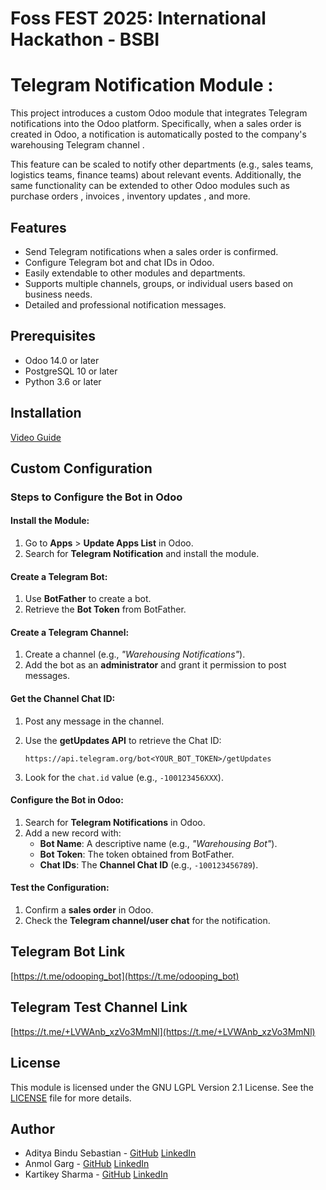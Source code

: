 # Foss FEST 2025: International Hackathon - BSBI

# Telegram Notification Module :

This project introduces a custom Odoo module that integrates Telegram notifications into the Odoo platform. Specifically, when a sales order is created in Odoo, a notification is automatically posted to the company's warehousing Telegram channel .

This feature can be scaled to notify other departments (e.g., sales teams, logistics teams, finance teams) about relevant events. Additionally, the same functionality can be extended to other Odoo modules such as purchase orders , invoices , inventory updates , and more.

## Features

- Send Telegram notifications when a sales order is confirmed.
- Configure Telegram bot and chat IDs in Odoo.
- Easily extendable to other modules and departments.
- Supports multiple channels, groups, or individual users based on business needs.
- Detailed and professional notification messages.

## Prerequisites

- Odoo 14.0 or later
- PostgreSQL 10 or later
- Python 3.6 or later

## Installation
[Video Guide](https://www.youtube.com/watch?v=wWnZu7-63jU&list=PLX6eXpRg2kb3Zqta0tZOF_p0d_DokohhP)

## Custom Configuration

### Steps to Configure the Bot in Odoo

#### Install the Module:
1. Go to **Apps** > **Update Apps List** in Odoo.
2. Search for **Telegram Notification** and install the module.

#### Create a Telegram Bot:
1. Use **BotFather** to create a bot.
2. Retrieve the **Bot Token** from BotFather.

#### Create a Telegram Channel:
1. Create a channel (e.g., *"Warehousing Notifications"*).
2. Add the bot as an **administrator** and grant it permission to post messages.

#### Get the Channel Chat ID:
1. Post any message in the channel.
2. Use the **getUpdates API** to retrieve the Chat ID:

   ```
   https://api.telegram.org/bot<YOUR_BOT_TOKEN>/getUpdates
   ```
4. Look for the `chat.id` value (e.g., `-100123456XXX`).

#### Configure the Bot in Odoo:
1. Search for **Telegram Notifications** in Odoo.
2. Add a new record with:
   - **Bot Name**: A descriptive name (e.g., *"Warehousing Bot"*).
   - **Bot Token**: The token obtained from BotFather.
   - **Chat IDs**: The **Channel Chat ID** (e.g., `-100123456789`).

#### Test the Configuration:
1. Confirm a **sales order** in Odoo.
2. Check the **Telegram channel/user chat** for the notification.

## Telegram Bot Link

[https://t.me/odooping_bot](https://t.me/odooping_bot)

## Telegram Test Channel Link

[https://t.me/+LVWAnb_xzVo3MmNl](https://t.me/+LVWAnb_xzVo3MmNl)

## License

This module is licensed under the  GNU LGPL Version 2.1 License. See the [LICENSE](https://github.com/open-eid/libdigidoc/blob/master/LICENSE.LGPL) file for more details.

## Author

- Aditya Bindu Sebastian - [GitHub](https://github.com/syntax-sensei) [LinkedIn](https://www.linkedin.com/in/aditya-sebastian/)
- Anmol Garg - [GitHub](https://github.com/anmollgarg) [LinkedIn](https://www.linkedin.com/in/garg-anmol/)
- Kartikey Sharma - [GitHub](https://github.com/Kartikeyy-Sharma) [LinkedIn](https://www.linkedin.com/in/kartikey-sharma-444a62257/)
